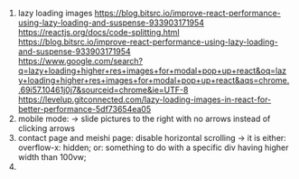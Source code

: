 1. lazy loading images
    https://blog.bitsrc.io/improve-react-performance-using-lazy-loading-and-suspense-933903171954  
    https://reactjs.org/docs/code-splitting.html  
    https://blog.bitsrc.io/improve-react-performance-using-lazy-loading-and-suspense-933903171954  
    https://www.google.com/search?q=lazy+loading+higher+res+images+for+modal+pop+up+react&oq=lazy+loading+higher+res+images+for+modal+pop+up+react&aqs=chrome..69i57.10461j0j7&sourceid=chrome&ie=UTF-8  
    https://levelup.gitconnected.com/lazy-loading-images-in-react-for-better-performance-5df73654ea05  
1. mobile mode: -> slide pictures to the right with no arrows instead of clicking arrows
1. contact page and meishi page: disable horizontal scrolling -> it is either: overflow-x: hidden; or: something to do with a specific div having higher width than 100vw;
1. 